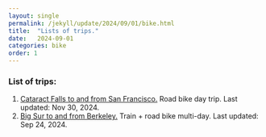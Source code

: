 ```yaml
---
layout: single
permalink: /jekyll/update/2024/09/01/bike.html
title:  "Lists of trips."
date:   2024-09-01
categories: bike
order: 1
---
```


### List of trips:
1. [Cataract Falls to and from San Francisco.](https://shijiegu.github.io/jekyll/update/2024/11/30/cataractfalls.html) Road bike day trip. Last updated: Nov 30, 2024.
2. [Big Sur to and from Berkeley.](https://shijiegu.github.io/jekyll/update/2024/09/24/bigsur.html) Train + road bike multi-day. Last updated: Sep 24, 2024.
